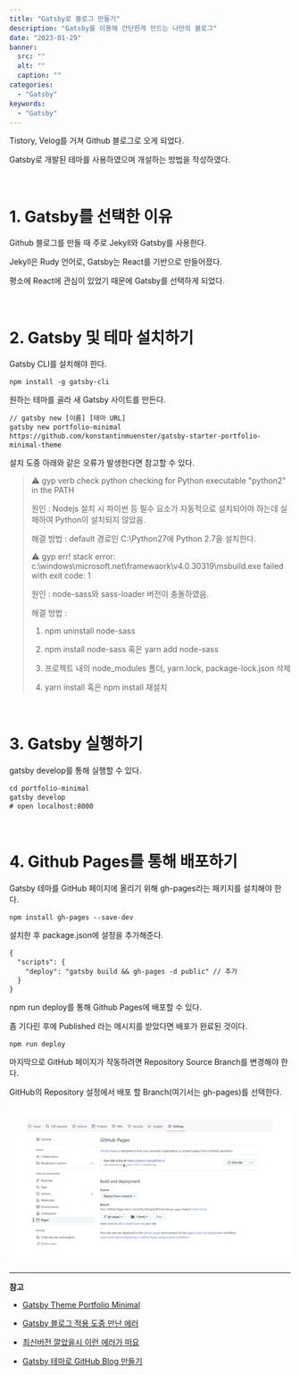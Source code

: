 ```yaml
---
title: "Gatsby로 블로그 만들기"
description: "Gatsby를 이용해 간단한게 만드는 나만의 블로그"
date: "2023-01-29"
banner:
  src: ""
  alt: ""
  caption: ""
categories:
  - "Gatsby"
keywords:
  - "Gatsby"
---
```


Tistory, Velog를 거쳐 Github 블로그로 오게 되었다.

Gatsby로 개발된 테마를 사용하였으며 개설하는 방법을 작성하였다.

<br/>

# 1. Gatsby를 선택한 이유

Github 블로그를 만들 때 주로 Jekyll와 Gatsby를 사용한다.

Jekyll은 Rudy 언어로, Gatsby는 React를 기반으로 만들어졌다.

평소에 React에 관심이 있었기 때문에 Gatsby를 선택하게 되었다.

<br/>

# 2. Gatsby 및 테마 설치하기

Gatsby CLI를 설치해야 한다.

```
npm install -g gatsby-cli
```

원하는 테마를 골라 새 Gatsby 사이트를 만든다.

```
// gatsby new [이름] [테마 URL]
gatsby new portfolio-minimal https://github.com/konstantinmuenster/gatsby-starter-portfolio-minimal-theme
```

설치 도중 아래와 같은 오류가 발생한다면 참고할 수 있다.

> ⚠️ gyp verb check python checking for Python executable "python2" in the PATH
>
> 원인 : Nodejs 설치 시 파이썬 등 필수 요소가 자동적으로 설치되어야 하는데 실패하여 Python이 설치되지 않았음.
>
> 해결 방법 : default 경로인 C:\Python27에 Python 2.7을 설치한다.
>
> ⚠️ gyp err! stack error: c:\\windows\\microsoft.net\\framewaork\\v4.0.30319\\msbuild.exe failed with exit code: 1
>
> 원인 : node-sass와 sass-loader 버전이 충돌하였음.
>
> 해결 방법 :
>
> 1. npm uninstall node-sass
>
> 2. npm install node-sass 혹은 yarn add node-sass
>
> 3. 프로젝트 내의 node_modules 폴더, yarn.lock, package-lock.json 삭제
>
> 4. yarn install 혹은 npm install 재설치

<br/>

# 3. Gatsby 실행하기

gatsby develop를 통해 실행할 수 있다.

```
cd portfolio-minimal
gatsby develop
# open localhost:8000
```

<br/>

# 4. Github Pages를 통해 배포하기

Gatsby 테마를 GitHub 페이지에 올리기 위해 gh-pages라는 패키지를 설치해야 한다.

```
npm install gh-pages --save-dev
```

설치한 후 package.json에 설정을 추가해준다.

```
{
  "scripts": {
    "deploy": "gatsby build && gh-pages -d public" // 추가
  }
}
```

npm run deploy를 통해 Github Pages에 배포할 수 있다.

좀 기다린 후에 Published 라는 메시지를 받았다면 배포가 완료된 것이다.

```
npm run deploy
```

마지막으로 GitHub 페이지가 작동하려면 Repository Source Branch를 변경해야 한다.

GitHub의 Repository 설정에서 배포 할 Branch(여기서는 gh-pages)를 선택한다.

![image](<image(2).png>)

---

**참고**

- [Gatsby Theme Portfolio Minimal](https://github.com/konstantinmuenster/gatsby-theme-portfolio-minimal/tree/main/gatsby-theme-portfolio-minimal#using-the-content-directory)

- [Gatsby 블로그 적용 도중 만난 에러](https://kmkmi.github.io/Gatsby%20%EB%B8%94%EB%A1%9C%EA%B7%B8%20%EC%A0%81%EC%9A%A9%20%EB%8F%84%EC%A4%91%20%EB%A7%8C%EB%82%9C%20%EC%97%90%EB%9F%AC/)

- [최신버전 깔았을시 이런 에러가 떠요](https://codingapple.com/forums/topic/%EC%B5%9C%EC%8B%A0%EB%B2%84%EC%A0%84-%EA%B9%94%EC%95%98%EC%9D%84%EC%8B%9C-%EC%9D%B4%EB%9F%B0-%EC%97%90%EB%9F%AC%EA%B0%80-%EB%96%A0%EC%9A%94/)

- [Gatsby 테마로 GitHub Blog 만들기](https://www.zoomkoding.com/gatsby-github-blog/)
